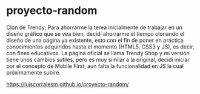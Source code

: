 # proyecto-random
Clon de Trendy;
Para ahorrarme la terea inicialmente de trabajar en un diseño gráfico que se vea bien, decidí ahorrarme el tiempo clonando el diseño de una página ya existente, esto con el fin
de poner en práctica conocimientos adquiridos hasta el momento (HTML5, CSS3 y JS), es decir, con fines educativos.
La página oficial se llama Trendy Shop y mi versión tiene unos cambios sutiles, pero es muy similar a la original, decidí iniciar por el concepto de Mobile First, aun 
falta la funcionalidad en JS la cuál próximamente subiré.

https://luiscorralesm.github.io/proyecto-random/
